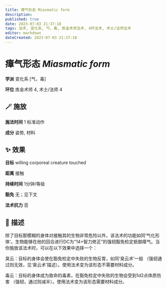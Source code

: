 ```yaml
---
title: 瘴气形态 Miasmatic form
description: 
published: true
date: 2023-07-03 21:37:18
tags: 法术, 变化系, 气，毒, 炼金术师法术, 4环法术, 术士/法师法术
editor: markdown
dateCreated: 2023-07-03 21:37:18
---
```


# **瘴气形态** *Miasmatic form*

**学派** 变化系 \[气，毒\] 

**环位** 炼金术师 4, 术士/法师 4

## 🪄 施放

**施法时间** 1 标准动作

**成分** 姿势, 材料

## ✨ 效果 

**目标** willing corporeal creature touched 

**距离** 接触  

**持续时间** 1分钟/等级 

**豁免** 无；见下文

**法术抗力** 否

## 📖 描述

除了目标那模糊的身体对接触其的生物非常危险以外，该法术的功能如同‘气化形体’。生物能够在他的回合进行DC为“14+智力修正”的强韧豁免检定抵御瘴气。当你施放该法术时，可以在以下效果中选择一个：

臭云：目标的身体会使在豁免检定中失败的生物反胃，如同‘臭云术’一般 （强韧通过则无效，见‘臭云术’描述）。使用法术变为该形态不需要材料成分。

毒云：目标的身体成为致命的毒素，在豁免检定中失败的生物会受到1d2点体质伤害 （强韧，通过则减半）。使用法术变为该形态需要材料成分。
    